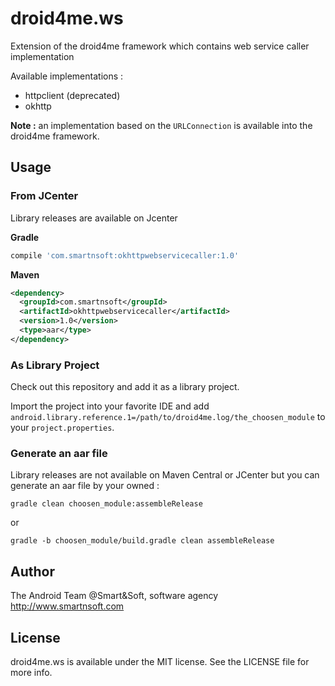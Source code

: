 # droid4me.ws
Extension of the droid4me framework which contains web service caller implementation

Available implementations :

* httpclient (deprecated)
* okhttp

**Note :** an implementation based on the `URLConnection` is available into the droid4me framework.

## Usage

### From JCenter

Library releases are available on Jcenter

**Gradle**

```groovy
compile 'com.smartnsoft:okhttpwebservicecaller:1.0'
```

**Maven**

```xml
<dependency>
  <groupId>com.smartnsoft</groupId>
  <artifactId>okhttpwebservicecaller</artifactId>
  <version>1.0</version>
  <type>aar</type>
</dependency>
```

### As Library Project

Check out this repository and add it as a library project.

Import the project into your favorite IDE and add `android.library.reference.1=/path/to/droid4me.log/the_choosen_module` to your `project.properties`.

### Generate an aar file

Library releases are not available on Maven Central or JCenter but you can generate an aar file by your owned :

```console
gradle clean choosen_module:assembleRelease
```

or

```console
gradle -b choosen_module/build.gradle clean assembleRelease
```

## Author

The Android Team @Smart&Soft, software agency http://www.smartnsoft.com

## License

droid4me.ws is available under the MIT license. See the LICENSE file for more info.

